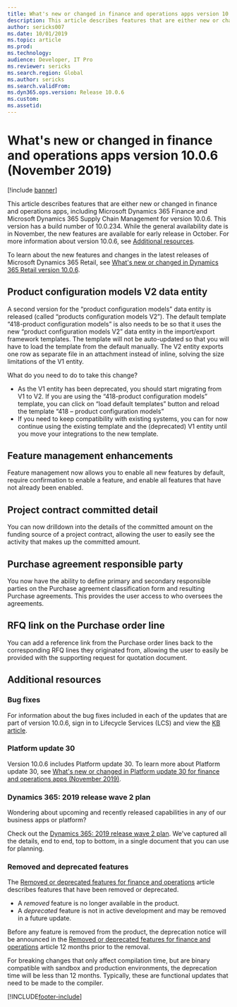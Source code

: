 ```yaml
---
title: What's new or changed in finance and operations apps version 10.0.6 (November 2019)
description: This article describes features that are either new or changed in finance and operations apps version 10.0.6. This version will be released in October.
author: sericks007
ms.date: 10/01/2019
ms.topic: article
ms.prod: 
ms.technology: 
audience: Developer, IT Pro
ms.reviewer: sericks
ms.search.region: Global
ms.author: sericks
ms.search.validFrom: 
ms.dyn365.ops.version: Release 10.0.6
ms.custom: 
ms.assetid: 
---
```

# What's new or changed in finance and operations apps version 10.0.6 (November 2019)

[!include [banner](../../../finance/includes/banner.md)]


This article describes features that are either new or changed in finance and operations apps, including Microsoft Dynamics 365 Finance and Microsoft Dynamics 365 Supply Chain Management for version 10.0.6. This version has a build number of 10.0.234. While the general availability date is in November, the new features are available for early release in October. For more information about version 10.0.6, see [Additional resources](#additional-resources).

To learn about the new features and changes in the latest releases of Microsoft Dynamics 365 Retail, see [What's new or changed in Dynamics 365 Retail version 10.0.6](../../../commerce/get-started/whats-new-10-0-6.md).

## Product configuration models V2 data entity

A second version for the “product configuration models” data entity is released (called “products configuration models V2”). The default template “418-product configuration models” is also needs to be so that it uses the new “product configuration models V2” data entity in the import/export framework templates. 
The template will not be auto-updated so that you will have to load the template from the default manually. The V2 entity exports one row as separate file in an attachment instead of inline, solving the size limitations of the V1 entity. 
 
What do you need to do to take this change?
-	As the V1 entity has been deprecated, you should start migrating from V1 to V2. If you are using the  “418-product configuration models” template, you can click on “load default templates” button and reload the template “418 – product configuration models”
-	If you need to keep compatibility with existing systems, you can for now continue using the existing template and the (deprecated) V1 entity until you move your integrations to the new template. 

## Feature management enhancements
Feature management now allows you to enable all new features by default, require confirmation to enable a feature, and enable all features that have not already been enabled. 

## Project contract committed detail
You can now drilldown into the details of the committed amount on the funding source of a project contract, allowing the user to easily see the activity that makes up the committed amount.

## Purchase agreement responsible party
You now have the ability to define primary and secondary responsible parties on the Purchase agreement classification form and resulting Purchase agreements.  This provides the user access to who oversees the agreements.

## RFQ link on the Purchase order line
You can add a reference link from the Purchase order lines back to the corresponding RFQ lines they originated from, allowing the user to easily be provided with the supporting request for quotation document.

## Additional resources

### Bug fixes
For information about the bug fixes included in each of the updates that are part of version 10.0.6, sign in to Lifecycle Services (LCS) and view the [KB article](https://fix.lcs.dynamics.com/Issue/Details?bugId=369581&dbType=3&qc=ba058110be40fe16a39469298041b1a7baf82eb65bb9df4d864602d2c6bf93d7).

### Platform update 30
Version 10.0.6 includes Platform update 30. To learn more about Platform update 30, see [What's new or changed in Platform update 30 for finance and operations apps (November 2019)](../../fin-ops/get-started/whats-new-platform-update-30.md).

### Dynamics 365: 2019 release wave 2 plan
Wondering about upcoming and recently released capabilities in any of our business apps or platform?

Check out the [Dynamics 365: 2019 release wave 2 plan](/dynamics365-release-plan/2019wave2/). We've captured all the details, end to end, top to bottom, in a single document that you can use for planning.

### Removed and deprecated features
The [Removed or deprecated features for finance and operations](../migration-upgrade/deprecated-features.md) article describes features that have been removed or deprecated.

- A *removed* feature is no longer available in the product.
- A *deprecated* feature is not in active development and may be removed in a future update.

Before any feature is removed from the product, the deprecation notice will be announced in the [Removed or deprecated features for finance and operations](../migration-upgrade/deprecated-features.md) article 12 months prior to the removal.

For breaking changes that only affect compilation time, but are binary compatible with sandbox and production environments, the deprecation time will be less than 12 months. Typically, these are functional updates that need to be made to the compiler.


[!INCLUDE[footer-include](../../../includes/footer-banner.md)]

